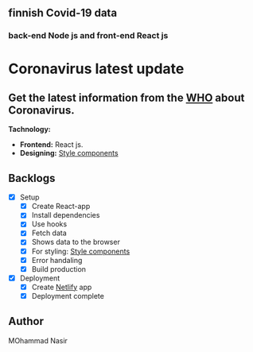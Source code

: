 ## finnish Covid-19 data

### back-end Node js and front-end React js 

# Coronavirus latest update

## Get the latest information from the [WHO](https://www.who.int/emergencies/diseases/novel-coronavirus-2019) about Coronavirus.

**Tachnology:**

- **Frontend:** React js.
- **Designing:** [Style components](https://styled-components.com/)

## Backlogs

- [x] Setup
  - [x] Create React-app
  - [x] Install dependencies
  - [x] Use hooks
  - [x] Fetch data
  - [x] Shows data to the browser
  - [x] For styling: [Style components](https://styled-components.com/)
  - [x] Error handaling
  - [x] Build production
- [x] Deployment
  - [x] Create [Netlify](https://www.netlify.com/) app
  - [x] Deployment complete

## Author

MOhammad Nasir
